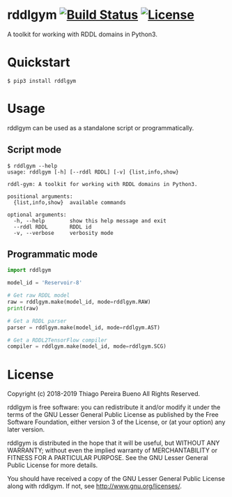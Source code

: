 # rddlgym [![Build Status](https://travis-ci.org/thiagopbueno/rddlgym.svg?branch=master)](https://travis-ci.org/thiagopbueno/rddlgym) [![License](https://img.shields.io/aur/license/yaourt.svg)](https://github.com/thiagopbueno/rddlgym/blob/master/LICENSE)


A toolkit for working with RDDL domains in Python3.

# Quickstart

```text
$ pip3 install rddlgym
```

# Usage

rddlgym can be used as a standalone script or programmatically.


## Script mode

```text
$ rddlgym --help
usage: rddlgym [-h] [--rddl RDDL] [-v] {list,info,show}

rddl-gym: A toolkit for working with RDDL domains in Python3.

positional arguments:
  {list,info,show}  available commands

optional arguments:
  -h, --help        show this help message and exit
  --rddl RDDL       RDDL id
  -v, --verbose     verbosity mode
```


## Programmatic mode

```python
import rddlgym

model_id = 'Reservoir-8'

# Get raw RDDL model
raw = rddlgym.make(model_id, mode=rddlgym.RAW)
print(raw)

# Get a RDDL parser
parser = rddlgym.make(model_id, mode=rddlgym.AST)

# Get a RDDL2TensorFlow compiler
compiler = rddlgym.make(model_id, mode=rddlgym.SCG)
```


# License

Copyright (c) 2018-2019 Thiago Pereira Bueno All Rights Reserved.

rddlgym is free software: you can redistribute it and/or modify it
under the terms of the GNU Lesser General Public License as published by
the Free Software Foundation, either version 3 of the License, or (at
your option) any later version.

rddlgym is distributed in the hope that it will be useful, but
WITHOUT ANY WARRANTY; without even the implied warranty of
MERCHANTABILITY or FITNESS FOR A PARTICULAR PURPOSE. See the GNU Lesser
General Public License for more details.

You should have received a copy of the GNU Lesser General Public License
along with rddlgym. If not, see http://www.gnu.org/licenses/.
